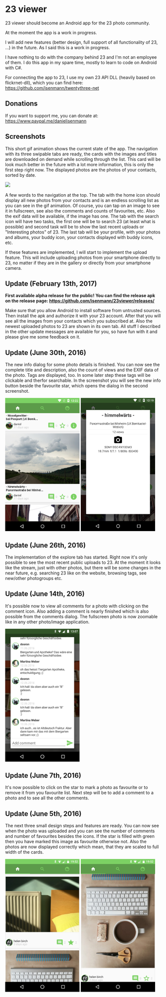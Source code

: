 # 23 viewer

23 viewer should become an Android app for the 23 photo community. 

At the moment the app is a work in progress.

I will add new features (better design, full support of all functionality of 23, ...) in the future. As I said this is a work in progress.

I have nothing to do with the company behind 23 and I'm not an employee of them. I do this app in my spare time, mostly to learn to code on Android with C#.

For connecting the app to 23, I use my own 23 API DLL (heavily based on flickrnet-dll), which you can find here: https://github.com/isenmann/twentythree-net

## Donations

If you want to support me, you can donate at: https://www.paypal.me/danielisenmann

## Screenshots

This short gif animation shows the current state of the app. The navigation with its three swipable tabs are ready, the cards with the images and titles are downloaded on demand while scrolling through the list. This card will be look much better in the future with a lot more information, this is only the first step right now. The displayed photos are the photos of your contacts, sorted by date.

<img src="https://raw.githubusercontent.com/isenmann/23viewer/master/Screenshots/StreamAnimation.gif" width="240">

A few words to the navigation at the top. The tab with the home icon should display all new photos from your contacts and is an endless scrolling list as you can see in the gif animation. Of course, you can tap on an image to see it in fullscreen, see also the comments and counts of favourites, etc. Also the exif data will be available, if the image has one. The tab with the search icon will have two tasks, the first one will be to search 23 (at least what is possible) and second task will be to show the last recent uploads or "Interesting photos" of 23. The last tab will be your profile, with your photos and albums, your buddy icon, your contacts displayed with buddy icons, etc. 

If these features are implemented, I will start to implement the upload feature. This will include uploading photos from your smartphone directly to 23, no matter if they are in the gallery or directly from your smartphone camera.

## Update (February 13th, 2017)

<b>First available alpha release for the public! You can find the release apk on the release page: https://github.com/isenmann/23viewer/releases/ </b>

Make sure that you allow Android to install software from untrusted sources. Then install the apk and authorize it with your 23 account. After that you will see all the images from your contacts which you subscribed at. Also the newest uploaded photos to 23 are shown in its own tab. All stuff I described in the other update messages are available for you, so have fun with it and please give me some feedback on it.

## Update (June 30th, 2016)

The new info dialog for some photo details is finished. You can now see the complete title and description, also the count of views and the EXIF data of the photo. Tags are displayed, too. In some later step these tags will be clickable and therfor searchable. In the screenshot you will see the new info button beside the favourite star, which opens the dialog in the second screenshot. 

<img src="https://raw.githubusercontent.com/isenmann/23viewer/master/Screenshots/infoButton.png" width="240">
<img src="https://raw.githubusercontent.com/isenmann/23viewer/master/Screenshots/photoDetailsDialog.png" width="240">

## Update (June 26th, 2016)

The implementation of the explore tab has started. Right now it's only possible to see the most recent public uploads to 23. At the moment it looks like the stream, just with other photos, but there will be some changes in the near future, e.g. searching 23 like on the website, browsing tags, see new/other photogroups etc. 

## Update (June 14th, 2016)

It's possible now to view all comments for a photo with clicking on the comment icon. Also adding a comment is nearly finished which is also possible from the comments dialog. The fullscreen photo is now zoomable like in any other photo/image application.

<img src="https://raw.githubusercontent.com/isenmann/23viewer/master/Screenshots/commentsDialog.png" width="240">

## Update (June 7th, 2016)

It's now possible to click on the star to mark a photo as favourite or to remove it from you favourite list. Next step will be to add a comment to a photo and to see all the other comments.

## Update (June 5th, 2016)

The next three small design steps and features are ready. You can now see when the photo was uploaded and you can see the number of comments and number of favourites besides the icons. If the star is filled with green then you have marked this image as favourite otherwise not. Also the photos are now displayed correctly which mean, that they are scaled to full width of the cards. 

<img src="https://raw.githubusercontent.com/isenmann/23viewer/master/Screenshots/LatestScreenshot.png" width="240">
<img src="https://raw.githubusercontent.com/isenmann/23viewer/master/Screenshots/LatestScreenshot_2.png" width="240">
